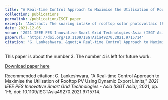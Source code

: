 ```yaml
---
title: "A Real-time Control Approach to Maximise the Utilisation of Rooftop PV Using Dynamic Export Limits"
collection: publications
permalink: /publication/ISGT_paper
excerpt: 'Abstract: The soaring intake of rooftop solar photovoltaic (PV) in low voltage (LV) distribution networks has resulted in significant over-voltage issues due to reverse power flows. Although the current practice followed by distribution network operators (DNOs) to tackle this issue is to impose fixed export limits, this results in under-utilisation of export capabilities of consumer-owned distributed energy resources (DERs). This paper presents a LV feeder-level real-time control approach to maximise the utilisation of rooftop PV by assigning 5-min active power export limits for households. The proposed approach consists of two stages. In the first stage, the feeder-level controller performs a snapshot load flow based on 5-min predicted household demand and generation to check for voltage constraint violations. If voltage violations exist, in the next stage, a single-period AC optimal power flow (AC-OPF) problem embedded with voltage constraints is solved to assign 5-min export limits for households. The simulation results validated on a real LV network using realistic household demand and PV generation profiles suggest that the proposed approach has the potential to effectively utilise household PV generation while ensuring the operation of the network within preferred limits. Furthermore, the results represent a further step towards developing computationally inexpensive and scalable control schemes to assign time-varying household export limits.'
date: 2021-12-05
venue: '2021 IEEE PES Innovative Smart Grid Technologies-Asia (ISGT Asia)'
paperurl: 'https://doi.org/10.1109/ISGTAsia49270.2021.9715714'
citation: 'G. Lankeshwara, &quot;A Real-time Control Approach to Maximise the Utilisation of Rooftop PV Using Dynamic Export Limits,&quot; <i>2021 IEEE PES Innovative Smart Grid Technologies - Asia (ISGT Asia)</i>, 2021, pp. 1-5, doi: 10.1109/ISGTAsia49270.2021.9715714.'
---
```

This paper is about the number 3. The number 4 is left for future work.

[Download paper here](http://academicpages.github.io/files/ISGT_2021_accepted_paper.pdf)

Recommended citation: G. Lankeshwara, "A Real-time Control Approach to Maximise the Utilisation of Rooftop PV Using Dynamic Export Limits," <i>2021 IEEE PES Innovative Smart Grid Technologies - Asia (ISGT Asia)</i>, 2021, pp. 1-5, doi: 10.1109/ISGTAsia49270.2021.9715714.


